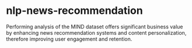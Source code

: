 # nlp-news-recommendation
Performing analysis of the MIND dataset offers significant business value by enhancing news recommendation systems and content personalization, therefore improving user engagement and retention.
